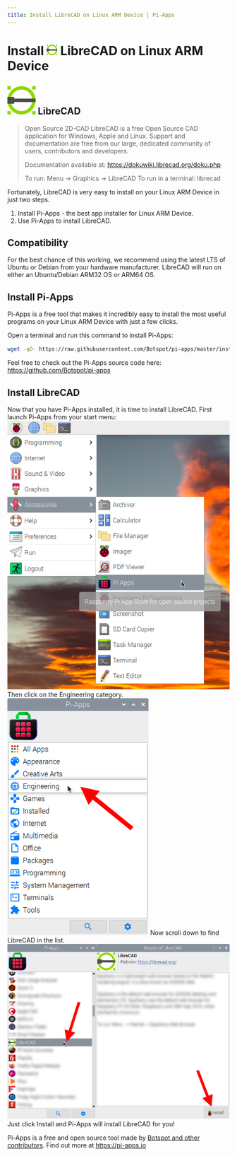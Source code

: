 ```yaml
---
title: Install LibreCAD on Linux ARM Device | Pi-Apps
---
```

<div class="simple-install-content content">

# Install <img src="/img/app-icons/LibreCAD/icon-64.png" height=24> LibreCAD on Linux ARM Device

## <img src="/img/app-icons/LibreCAD/icon-64.png"> LibreCAD
> Open Source 2D-CAD
> LibreCAD is a free Open Source CAD application for Windows, Apple and Linux. Support and documentation are free from our large, dedicated community of users, contributors and developers.
> 
> Documentation available at: https://dokuwiki.librecad.org/doku.php
> 
> To run: Menu -> Graphics -> LibreCAD
> To run in a terminal: librecad

Fortunately, LibreCAD is very easy to install on your Linux ARM Device in just two steps.
1. Install Pi-Apps - the best app installer for Linux ARM Device.
2. Use Pi-Apps to install LibreCAD.
</div>
<div class="simple-install-content content">

## Compatibility
For the best chance of this working, we recommend using the latest LTS of Ubuntu or Debian from your hardware manufacturer.
LibreCAD will run on either an Ubuntu/Debian ARM32 OS or ARM64 OS.
</div>
<div class="simple-install-content content">

## Install Pi-Apps

Pi-Apps is a free tool that makes it incredibly easy to install the most useful programs on your Linux ARM Device with just a few clicks.

Open a terminal and run this command to install Pi-Apps:
```bash
wget -qO- https://raw.githubusercontent.com/Botspot/pi-apps/master/install | bash
```
Feel free to check out the Pi-Apps source code here: https://github.com/Botspot/pi-apps
</div>
<div class="simple-install-content content">

## Install LibreCAD

Now that you have Pi-Apps installed, it is time to install LibreCAD.
First launch Pi-Apps from your start menu:
<img src="/img/start-menu.png">
Then click on the Engineering category.
<img src="/img/category-selections/Engineering.png">
Now scroll down to find LibreCAD in the list.
<img src="/img/app-icons/LibreCAD/app-selection.png">
Just click Install and Pi-Apps will install LibreCAD for you!
</div>
<div class="simple-install-content content">

Pi-Apps is a free and open source tool made by [Botspot and other contributors](/about/#contributors). Find out more at https://pi-apps.io
</div>
